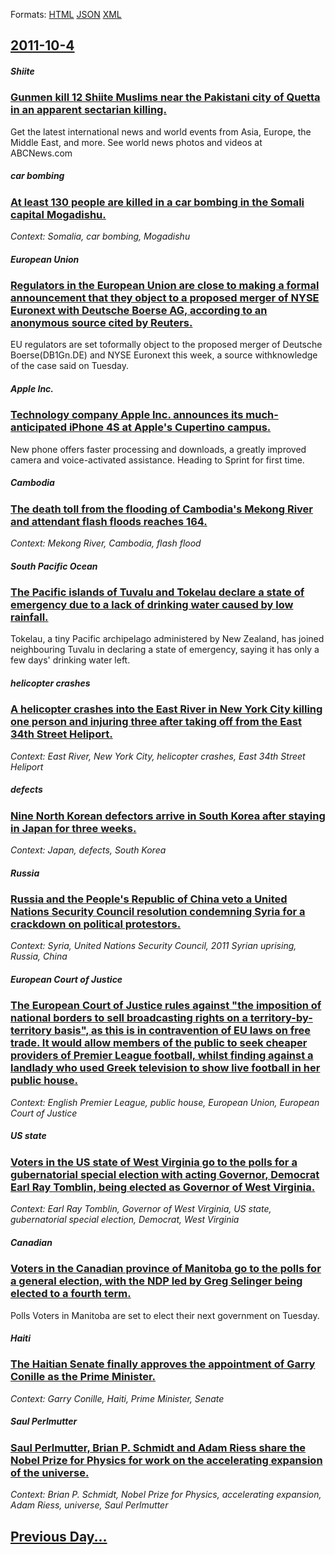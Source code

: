 
Formats: [HTML](2011/10/4/index.html)  [JSON](2011/10/4/index.json)  [XML](2011/10/4/index.xml)  

## [2011-10-4](/news/2011/10/4/index.md)

##### Shiite
### [Gunmen kill 12 Shiite Muslims near the Pakistani city of Quetta in an apparent sectarian killing. ](/news/2011/10/4/gunmen-kill-12-shiite-muslims-near-the-pakistani-city-of-quetta-in-an-apparent-sectarian-killing.md)
Get the latest international news and world events from Asia, Europe, the Middle East, and more. See world news photos and videos at ABCNews.com

##### car bombing
### [At least 130 people are killed in a car bombing in the Somali capital Mogadishu. ](/news/2011/10/4/at-least-130-people-are-killed-in-a-car-bombing-in-the-somali-capital-mogadishu.md)
_Context: Somalia, car bombing, Mogadishu_

##### European Union
### [Regulators in the European Union are close to making a formal announcement that they object to a proposed merger of NYSE Euronext with Deutsche Boerse AG, according to an anonymous source cited by Reuters. ](/news/2011/10/4/regulators-in-the-european-union-are-close-to-making-a-formal-announcement-that-they-object-to-a-proposed-merger-of-nyse-euronext-with-deuts.md)
EU regulators are set toformally object to the proposed merger of Deutsche Boerse(DB1Gn.DE) and NYSE Euronext this week, a source withknowledge of the case said on Tuesday.

##### Apple Inc.
### [Technology company Apple Inc. announces its much-anticipated iPhone 4S at Apple's Cupertino campus. ](/news/2011/10/4/technology-company-apple-inc-announces-its-much-anticipated-iphone-4s-at-apple-s-cupertino-campus.md)
New phone offers faster processing and downloads, a greatly improved camera and voice-activated assistance. Heading to Sprint for first time.

##### Cambodia
### [The death toll from the flooding of Cambodia's Mekong River and attendant flash floods reaches 164. ](/news/2011/10/4/the-death-toll-from-the-flooding-of-cambodia-s-mekong-river-and-attendant-flash-floods-reaches-164.md)
_Context: Mekong River, Cambodia, flash flood_

##### South Pacific Ocean
### [The Pacific islands of Tuvalu and Tokelau declare a state of emergency due to a lack of drinking water caused by low rainfall. ](/news/2011/10/4/the-pacific-islands-of-tuvalu-and-tokelau-declare-a-state-of-emergency-due-to-a-lack-of-drinking-water-caused-by-low-rainfall.md)
Tokelau, a tiny Pacific archipelago administered by New Zealand, has joined neighbouring Tuvalu in declaring a state of emergency, saying it has only a few days&#039; drinking water left.

##### helicopter crashes
### [A helicopter crashes into the East River in New York City killing one person and injuring three after taking off from the East 34th Street Heliport. ](/news/2011/10/4/a-helicopter-crashes-into-the-east-river-in-new-york-city-killing-one-person-and-injuring-three-after-taking-off-from-the-east-34th-street-h.md)
_Context: East River, New York City, helicopter crashes, East 34th Street Heliport_

##### defects
### [Nine North Korean defectors arrive in South Korea after staying in Japan for three weeks. ](/news/2011/10/4/nine-north-korean-defectors-arrive-in-south-korea-after-staying-in-japan-for-three-weeks.md)
_Context: Japan, defects, South Korea_

##### Russia
### [Russia and the People's Republic of China veto a United Nations Security Council resolution condemning Syria for a crackdown on political protestors. ](/news/2011/10/4/russia-and-the-people-s-republic-of-china-veto-a-united-nations-security-council-resolution-condemning-syria-for-a-crackdown-on-political-pr.md)
_Context: Syria, United Nations Security Council, 2011 Syrian uprising, Russia, China_

##### European Court of Justice
### [The European Court of Justice rules against "the imposition of national borders to sell broadcasting rights on a territory-by-territory basis", as this is in contravention of EU laws on free trade. It would allow members of the public to seek cheaper providers of Premier League football, whilst finding against a landlady who used Greek television to show live football in her public house. ](/news/2011/10/4/the-european-court-of-justice-rules-against-the-imposition-of-national-borders-to-sell-broadcasting-rights-on-a-territory-by-territory-basi.md)
_Context: English Premier League, public house, European Union, European Court of Justice_

##### US state
### [Voters in the US state of West Virginia go to the polls for a gubernatorial special election with acting Governor, Democrat Earl Ray Tomblin, being elected as Governor of West Virginia. ](/news/2011/10/4/voters-in-the-us-state-of-west-virginia-go-to-the-polls-for-a-gubernatorial-special-election-with-acting-governor-democrat-earl-ray-tomblin.md)
_Context: Earl Ray Tomblin, Governor of West Virginia, US state, gubernatorial special election, Democrat, West Virginia_

##### Canadian
### [Voters in the Canadian province of Manitoba go to the polls for a general election, with the NDP led by Greg Selinger being elected to a fourth term. ](/news/2011/10/4/voters-in-the-canadian-province-of-manitoba-go-to-the-polls-for-a-general-election-with-the-ndp-led-by-greg-selinger-being-elected-to-a-fou.md)
Polls Voters in Manitoba are set to elect their next government on Tuesday.

##### Haiti
### [The Haitian Senate finally approves the appointment of Garry Conille as the Prime Minister. ](/news/2011/10/4/the-haitian-senate-finally-approves-the-appointment-of-garry-conille-as-the-prime-minister.md)
_Context: Garry Conille, Haiti, Prime Minister, Senate_

##### Saul Perlmutter
### [Saul Perlmutter, Brian P. Schmidt and Adam Riess share the Nobel Prize for Physics for work on the accelerating expansion of the universe. ](/news/2011/10/4/saul-perlmutter-brian-p-schmidt-and-adam-riess-share-the-nobel-prize-for-physics-for-work-on-the-accelerating-expansion-of-the-universe.md)
_Context: Brian P. Schmidt, Nobel Prize for Physics, accelerating expansion, Adam Riess, universe, Saul Perlmutter_

## [Previous Day...](/news/2011/10/3/index.md)

